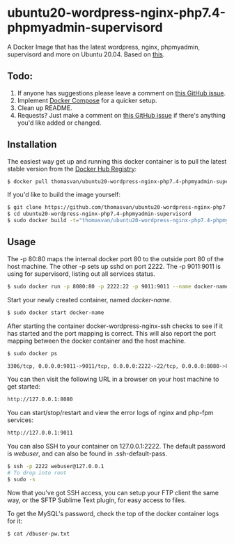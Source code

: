 # ubuntu20-wordpress-nginx-php7.4-phpmyadmin-supervisord

A Docker Image that has the latest wordpress, nginx, phpmyadmin, supervisord and more on Ubuntu 20.04.
Based on [this](https://hub.docker.com/r/thomasvan/ubuntu20-wordpress-nginx-php7.4-phpmyadmin-supervisord/).

## Todo:

1. If anyone has suggestions please leave a comment on [this GitHub issue](https://github.com/thomasvan/ubuntu20-wordpress-nginx-php7.4-phpmyadmin-supervisord/issues/1).
2. Implement [Docker Compose](https://docs.docker.com/compose/) for a quicker setup.
3. Clean up README.
4. Requests? Just make a comment on [this GitHub issue](https://github.com/thomasvan/ubuntu20-wordpress-nginx-php7.4-phpmyadmin-supervisord/issues/2) if there's anything you'd like added or changed.

## Installation

The easiest way get up and running this docker container is to pull the latest stable version from the [Docker Hub Registry](https://hub.docker.com/r/thomasvan/ubuntu20-wordpress-nginx-php7.4-phpmyadmin-supervisord/):

```bash
$ docker pull thomasvan/ubuntu20-wordpress-nginx-php7.4-phpmyadmin-supervisord:latest
```

If you'd like to build the image yourself:

```bash
$ git clone https://github.com/thomasvan/ubuntu20-wordpress-nginx-php7.4-phpmyadmin-supervisord.git
$ cd ubuntu20-wordpress-nginx-php7.4-phpmyadmin-supervisord
$ sudo docker build -t="thomasvan/ubuntu20-wordpress-nginx-php7.4-phpmyadmin-supervisord" .
```

## Usage

The -p 80:80 maps the internal docker port 80 to the outside port 80 of the host machine. The other -p sets up sshd on port 2222.
The -p 9011:9011 is using for supervisord, listing out all services status.

```bash
$ sudo docker run -p 8080:80 -p 2222:22 -p 9011:9011 --name docker-name -d thomasvan/ubuntu20-wordpress-nginx-php7.4-phpmyadmin-supervisord:latest
```

Start your newly created container, named _docker-name_.

```bash
$ sudo docker start docker-name
```

After starting the container docker-wordpress-nginx-ssh checks to see if it has started and the port mapping is correct. This will also report the port mapping between the docker container and the host machine.

```bash
$ sudo docker ps

3306/tcp, 0.0.0.0:9011->9011/tcp, 0.0.0.0:2222->22/tcp, 0.0.0.0:8080->80/tcp
```

You can then visit the following URL in a browser on your host machine to get started:

```bash
http://127.0.0.1:8080
```

You can start/stop/restart and view the error logs of nginx and php-fpm services:

```bash
http://127.0.0.1:9011
```

You can also SSH to your container on 127.0.0.1:2222. The default password is _webuser_, and can also be found in .ssh-default-pass.

```bash
$ ssh -p 2222 webuser@127.0.0.1
# To drop into root
$ sudo -s
```

Now that you've got SSH access, you can setup your FTP client the same way, or the SFTP Sublime Text plugin, for easy access to files.

To get the MySQL's password, check the top of the docker container logs for it:

```bash
$ cat /dbuser-pw.txt
```
